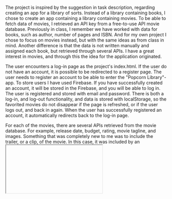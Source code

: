 The project is inspired by the suggestion in task description, regarding creating an app for a library of sorts. 
Instead of a library containing books, I chose to create an app containing a library containing movies. 
To be able to fetch data of movies, I retrieved an API key from a free-to-use API movie database. 
Previously in class, I remember we have worked with data for books, such as author, number of pages and ISBN. 
And for my own project I chose to focus on movies instead, but with the same ideas as from class in mind. 
Another difference is that the data is not written manually and assigned each book, but retrieved through several APIs. 
I have a great interest in movies, and through this the idea for the application originated. 

The user encounters a log-in page as the project's index.html. If the user do not have an account, it is possible to be redirected to a register page. 
The user needs to register an account to be able to enter the "Popcorn Library"-app. To store users I have used Firebase. 
If you have successfully created an account, it will be stored in the Firebase, and you will be able to log in. 
The user is registered and stored with email and password. There is both a log-in, and log-out functionality, and data is stored with localStorage, so the favorited movies do not disappear if the page is refreshed, 
or if the user logs out, and back in again. 
When the user has successfully registered an account, it automatically redirects back to the log-in page.

For each of the movies, there are several APIs retrieved from the movie database. For example, release date, budget, rating, movie tagline, and images. 
Something that was completely new to me was to include the trailer, or a clip, of the movie. In this case, it was included by an <iframe> tag within the popUpContainer, and styled appropriately in the css. 
The trending movies are also fetched from the database, and updates in real time to what movies are trending. This means that one selection of trending movies could be different almost on a day-to-day basis. 

The functionality of this application is mainly through the search method, where a collection of a maximum of 20 movies appear on the page. 
The search method was also something new that I have not worked with earlier, and was an interesting and exciting experience. 
The purpose of this app, is mainly for the user to be able to search, and favorite movies, which adds them to their favorite movies list. 
By clicking the heart icon within the popUpContainer, the movie is added to favorites. 
By clicking the heart-icon again, the color of the heart is not red anymore, and symbolizing that it is removed from favorites. 

I have not included a .env to hide the API_KEY, because I did not think it was necessary when it is an assignment for school, and not an official published public application.

